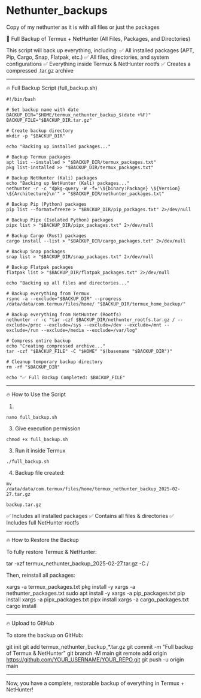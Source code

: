 # Nethunter_backups
Copy of my nethunter as it is with all files or just the packages

📌 Full Backup of Termux + NetHunter (All Files, Packages, and Directories)

This script will back up everything, including:
✅ All installed packages (APT, Pip, Cargo, Snap, Flatpak, etc.)
✅ All files, directories, and system configurations
✅ Everything inside Termux & NetHunter rootfs
✅ Creates a compressed .tar.gz archive


---

🔥 Full Backup Script (full_backup.sh)
```
#!/bin/bash

# Set backup name with date
BACKUP_DIR="$HOME/termux_nethunter_backup_$(date +%F)"
BACKUP_FILE="$BACKUP_DIR.tar.gz"

# Create backup directory
mkdir -p "$BACKUP_DIR"

echo "Backing up installed packages..."

# Backup Termux packages
apt list --installed > "$BACKUP_DIR/termux_packages.txt"
pkg list-installed >> "$BACKUP_DIR/termux_packages.txt"

# Backup NetHunter (Kali) packages
echo "Backing up NetHunter (Kali) packages..."
nethunter -r -c "dpkg-query -W -f='\${binary:Package} \${Version} \${Architecture}\n'" > "$BACKUP_DIR/nethunter_packages.txt"

# Backup Pip (Python) packages
pip list --format=freeze > "$BACKUP_DIR/pip_packages.txt" 2>/dev/null

# Backup Pipx (Isolated Python) packages
pipx list > "$BACKUP_DIR/pipx_packages.txt" 2>/dev/null

# Backup Cargo (Rust) packages
cargo install --list > "$BACKUP_DIR/cargo_packages.txt" 2>/dev/null

# Backup Snap packages
snap list > "$BACKUP_DIR/snap_packages.txt" 2>/dev/null

# Backup Flatpak packages
flatpak list > "$BACKUP_DIR/flatpak_packages.txt" 2>/dev/null

echo "Backing up all files and directories..."

# Backup everything from Termux
rsync -a --exclude="$BACKUP_DIR" --progress /data/data/com.termux/files/home/ "$BACKUP_DIR/termux_home_backup/"

# Backup everything from NetHunter (Rootfs)
nethunter -r -c "tar -czf $BACKUP_DIR/nethunter_rootfs.tar.gz / --exclude=/proc --exclude=/sys --exclude=/dev --exclude=/mnt --exclude=/run --exclude=/media --exclude=/var/log" 

# Compress entire backup
echo "Creating compressed archive..."
tar -czf "$BACKUP_FILE" -C "$HOME" "$(basename "$BACKUP_DIR")"

# Cleanup temporary backup directory
rm -rf "$BACKUP_DIR"

echo "✅ Full Backup Completed: $BACKUP_FILE"
```

---

🔥 How to Use the Script

1.
```
nano full_backup.sh
```

3. Give execution permission
```
chmod +x full_backup.sh
```

3. Run it inside Termux
```
./full_backup.sh
```

4. Backup file created:
```
mv
/data/data/com.termux/files/home/termux_nethunter_backup_2025-02-27.tar.gz

backup.tar.gz
```
✅ Includes all installed packages
✅ Contains all files & directories
✅ Includes full NetHunter rootfs




---

🔥 How to Restore the Backup

To fully restore Termux & NetHunter:

tar -xzf termux_nethunter_backup_2025-02-27.tar.gz -C /

Then, reinstall all packages:

xargs -a termux_packages.txt pkg install -y
xargs -a nethunter_packages.txt sudo apt install -y
xargs -a pip_packages.txt pip install
xargs -a pipx_packages.txt pipx install
xargs -a cargo_packages.txt cargo install


---

🔥 Upload to GitHub

To store the backup on GitHub:

git init
git add termux_nethunter_backup_*.tar.gz
git commit -m "Full backup of Termux & NetHunter"
git branch -M main
git remote add origin https://github.com/YOUR_USERNAME/YOUR_REPO.git
git push -u origin main


---

Now, you have a complete, restorable backup of everything in Termux + NetHunter!

